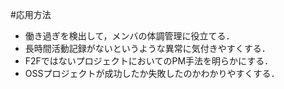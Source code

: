 #応用方法

* 働き過ぎを検出して，メンバの体調管理に役立てる．
* 長時間活動記録がないというような異常に気付きやすくする．
* F2FではないプロジェクトにおいてのPM手法を明らかにする．
* OSSプロジェクトが成功したか失敗したのかわかりやすくする．

